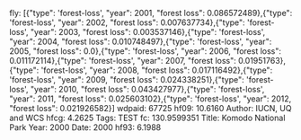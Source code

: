 fly: [{"type": 'forest-loss', "year": 2001, "forest loss": 0.086572489},{"type": 'forest-loss', "year": 2002, "forest loss": 0.007637734},{"type": 'forest-loss', "year": 2003, "forest loss": 0.003537146},{"type": 'forest-loss', "year": 2004, "forest loss": 0.010748497},{"type": 'forest-loss', "year": 2005, "forest loss": 0.0},{"type": 'forest-loss', "year": 2006, "forest loss": 0.011172114},{"type": 'forest-loss', "year": 2007, "forest loss": 0.01951763},{"type": 'forest-loss', "year": 2008, "forest loss": 0.017116492},{"type": 'forest-loss', "year": 2009, "forest loss": 0.024338251},{"type": 'forest-loss', "year": 2010, "forest loss": 0.043427977},{"type": 'forest-loss', "year": 2011, "forest loss": 0.025603102},{"type": 'forest-loss', "year": 2012, "forest loss": 0.021926582}]
wdpaid: 67725
hf09: 10.6160
Author: IUCN, UQ and WCS
hfcg: 4.2625
Tags: TEST
fc: 130.9599351
Title: Komodo National Park
Year: 2000
Date: 2000
hf93: 6.1988
